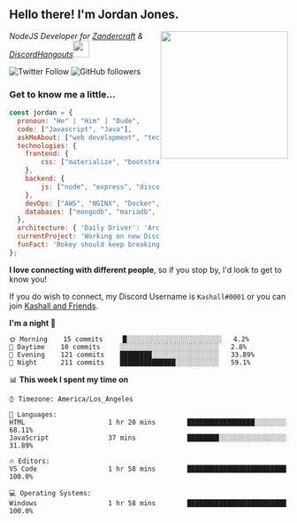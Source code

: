 <h2> Hello there! I'm Jordan Jones.</h2>
<img align="right" src="https://jordanjones.org/hello%20there.gif" width="230">
<p><em>NodeJS Developer for <a href="https://github.com/Zandercraft">Zandercraft</a> & <a href="https://github.com/DiscordHangouts">DiscordHangouts</a><img src="https://media.giphy.com/media/WUlplcMpOCEmTGBtBW/giphy.gif" width="30"></em></p>

![Twitter Follow](https://img.shields.io/twitter/follow/kashalls?label=Follow)
![GitHub followers](https://img.shields.io/github/followers/kashalls?label=Follow&style=social)

### Get to know me a little...

```javascript
const jordan = {
  pronoun: "He" | "Him" | "Dude",
  code: ["Javascript", "Java"],
  askMeAbout: ["web development", "technology", "server racks", "databases"],
  technologies: {
    frontend: {
        css: ["materialize", "bootstrap"]
    },
    backend: {
        js: ["node", "express", "discord.js", "eslint"],
    },
    devOps: ["AWS", "NGINX", "Docker", "KVM"],
    databases: ["mongodb", "mariadb", "redis", "rethinkdb"]
  },
  architecture: { 'Daily Driver': 'Arch Linux', 'Server Applications': 'Ubuntu Focal' },
  currentProject: 'Working on new Discord Bot :)',
  funFact: 'Rokey should keep breaking things, he just needs to learn how to fix them.'
};
```

<b>I love connecting with different people</b>, so if you stop by, I'd look to get to know you!

If you do wish to connect, my Discord Username is `Kashall#0001` or you can join <a href="https://discord.gg/Xv7WKN">Kashall and Friends</a>.

<!--START_SECTION:waka-->
**I'm a night 🦉** 

```text
🌞 Morning    15 commits     █░░░░░░░░░░░░░░░░░░░░░░░░   4.2% 
🌆 Daytime    10 commits     ░░░░░░░░░░░░░░░░░░░░░░░░░   2.8% 
🌃 Evening    121 commits    ████████░░░░░░░░░░░░░░░░░   33.89% 
🌙 Night      211 commits    ██████████████░░░░░░░░░░░   59.1%

```


📊 **This week I spent my time on** 

```text
⌚︎ Timezone: America/Los_Angeles

💬 Languages: 
HTML                     1 hr 20 mins        █████████████████░░░░░░░░   68.11% 
JavaScript               37 mins             ████████░░░░░░░░░░░░░░░░░   31.89%

🔥 Editors: 
VS Code                  1 hr 58 mins        █████████████████████████   100.0%

💻 Operating Systems: 
Windows                  1 hr 58 mins        █████████████████████████   100.0%

```


<!--END_SECTION:waka-->

